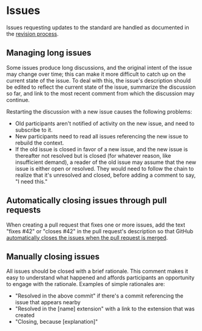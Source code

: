 # Issues

Issues requesting updates to the standard are handled as documented in the [revision process](http://standard.open-contracting.org/latest/en/support/governance/#revision-process).

## Managing long issues

Some issues produce long discussions, and the original intent of the issue may change over time; this can make it more difficult to catch up on the current state of the issue. To deal with this, the issue's description should be edited to reflect the current state of the issue, summarize the discussion so far, and link to the most recent comment from which the discussion may continue.

Restarting the discussion with a new issue causes the following problems:

* Old participants aren't notified of activity on the new issue, and need to subscribe to it.
* New participants need to read all issues referencing the new issue to rebuild the context.
* If the old issue is closed in favor of a new issue, and the new issue is thereafter not resolved but is closed (for whatever reason, like insufficient demand), a reader of the old issue may assume that the new issue is either open or resolved. They would need to follow the chain to realize that it's unresolved and closed, before adding a comment to say, "I need this."

## Automatically closing issues through pull requests

When creating a pull request that fixes one or more issues, add the text "fixes #42" or "closes #42" in the pull request's description so that GitHub [automatically closes the issues when the pull request is merged](https://help.github.com/articles/closing-issues-using-keywords/).

## Manually closing issues

All issues should be closed with a brief rationale. This comment makes it easy to understand what happened and affords participants an opportunity to engage with the rationale. Examples of simple rationales are:

* "Resolved in the above commit" if there's a commit referencing the issue that appears nearby
* "Resolved in the [name] extension" with a link to the extension that was created
* "Closing, because [explanation]"
